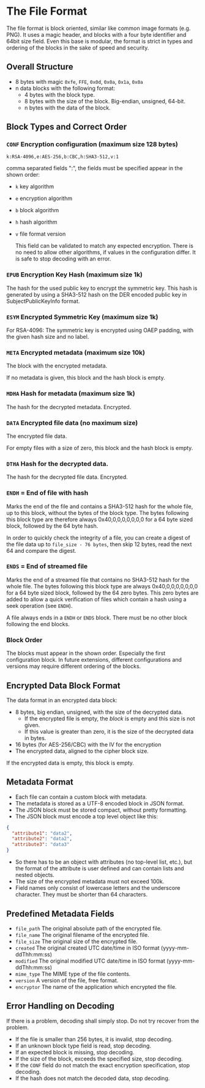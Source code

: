 The File Format
===============

The file format is block oriented, similar like common image formats (e.g. PNG). It uses a magic header, and blocks with
a four byte identifier and 64bit size field. Even this base is modular, the format is strict in types and ordering of
the blocks in the sake of speed and security.

Overall Structure
-----------------

- 8 bytes with magic `0xfe`, `FFE`, `0x0d`, `0x0a`, `0x1a`, `0x0a`
- n data blocks with the following format:
  - 4 bytes with the block type.
  - 8 bytes with the size of the block. Big-endian, unsigned, 64-bit.
  - n bytes with the data of the block.

Block Types and Correct Order
-----------------------------

### `CONF` Encryption configuration (maximum size 128 bytes)

`k:RSA-4096,e:AES-256,b:CBC,h:SHA3-512,v:1`

comma separated fields "<key>:<value>", the fields must be specified appear in the shown order:

- `k` key algorithm
- `e` encryption algorithm
- `b` block algorithm
- `h` hash algorithm
- `v` file format version

  This field can be validated to match any expected encryption. There is no need to allow other algorithms, if values in
  the configuration differ. It is safe to stop decoding with an error.

### `EPUB` Encryption Key Hash (maximum size 1k)

The hash for the used public key to encrypt the symmetric key. This hash is generated by using a SHA3-512 hash on the
DER encoded public key in SubjectPublicKeyInfo format.

### `ESYM` Encrypted Symmetric Key (maximum size 1k)

For RSA-4096: The symmetric key is encrypted using OAEP padding, with the given hash size and no label.

### `META` Encrypted metadata (maximum size 10k)

The block with the encrypted metadata.

If no metadata is given, this block and the hash block is empty.

### `MDHA` Hash for metadata (maximum size 1k)

The hash for the decrypted metadata. Encrypted.

### `DATA` Encrypted file data (no maximum size)

The encrypted file data.

For empty files with a size of zero, this block and the hash block is empty.

### `DTHA` Hash for the decrypted data.

The hash for the decrypted file data. Encrypted.

### `ENDH` = End of file with hash

Marks the end of the file and contains a SHA3-512 hash for the whole file, up to this block, without the bytes of the
block type. The bytes following this block type are therefore always 0x40,0,0,0,0,0,0,0 for a 64 byte sized block,
followed by the 64 byte hash.

In order to quickly check the integrity of a file, you can create a digest of the file data up to
`file_size - 76 bytes`, then skip 12 bytes, read the next 64 and compare the digest.

### `ENDS` = End of streamed file

Marks the end of a streamed file that contains no SHA3-512 hash for the whole file. The bytes following this block type
are always 0x40,0,0,0,0,0,0,0 for a 64 byte sized block, followed by the 64 zero bytes. This zero bytes are added to
allow a quick verification of files which contain a hash using a seek operation (see `ENDH`).

A file always ends in a `ENDH` or `ENDS` block. There must be no other block following the end blocks.

### Block Order

The blocks must appear in the shown order. Especially the first configuration block. In future extensions, different
configurations and versions may require different ordering of the blocks.

Encrypted Data Block Format
---------------------------

The data format in an encrypted data block:

- 8 bytes, big endian, unsigned, with the size of the decrypted data.
  - If the encrypted file is empty, the *block* is empty and this size is not given.
  - If this value is greater than zero, it is the size of the decrypted data in bytes.
- 16 bytes (for AES-256/CBC) with the IV for the encryption
- The encrypted data, aligned to the cipher block size.

If the encrypted data is empty, this block is empty.

Metadata Format
---------------

- Each file can contain a custom block with metadata.
- The metadata is stored as a UTF-8 encoded block in JSON format.
- The JSON block must be stored compact, without pretty formatting.
- The JSON block must encode a top level object like this:

```json
{
  "attribute1": "data2",
  "attribute2": "data2",
  "attribute3": "data3"
}
```

- So there has to be an object with attributes (no top-level list, etc.), but the format of the attribute is user
  defined and can contain lists and nested objects.
- The size of the encrypted metadata must not exceed 100k.
- Field names only consist of lowercase letters and the underscore character. They must be shorter than 64 characters.

Predefined Metadata Fields
--------------------------

- `file_path` The original absolute path of the encrypted file.
- `file_name` The original filename of the encrypted file.
- `file_size` The original size of the encrypted file.
- `created` The original created UTC date/time in ISO format (yyyy-mm-ddThh:mm:ss)
- `modified` The original modified UTC date/time in ISO format (yyyy-mm-ddThh:mm:ss)
- `mime_type` The MIME type of the file contents.
- `version` A version of the file, free format.
- `encryptor` The name of the application which encrypted the file.

Error Handling on Decoding
--------------------------

If there is a problem, decoding shall simply stop. Do not try recover from the problem.

- If the file is smaller than 256 bytes, it is invalid, stop decoding.
- If an unknown block type field is read, stop decoding.
- If an expected block is missing, stop decoding.
- If the size of the block, exceeds the specified size, stop decoding.
- If the `CONF` field do not match the exact encryption specification, stop decoding.
- If the hash does not match the decoded data, stop decoding.


